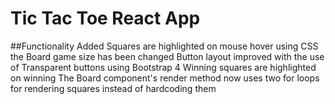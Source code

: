 # Tic Tac Toe React App

##Functionality Added
Squares are highlighted on mouse hover using CSS
the Board game size has been changed
Button layout improved with the use of Transparent buttons using Bootstrap 4
Winning squares are highlighted on winning
The Board component's render method now uses two for loops for rendering squares
instead of hardcoding them
